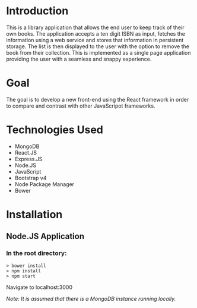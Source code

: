 # Introduction
This is a library application that allows the end user to keep track of their own books. The application accepts a ten digit ISBN as input, fetches the information using a web service and stores that information in persistent storage. The list is then displayed to the user with the option to remove the book from their collection. This is implemented as a single page application providing the user with a seamless and snappy experience. 

# Goal
The goal is to develop a new front-end using the React framework in order to compare and contrast with other JavaScripot frameworks.

# Technologies Used
- MongoDB
- React.JS
- Express.JS
- Node.JS
- JavaScript
- Bootstrap v4
- Node Package Manager
- Bower

# Installation
## Node.JS Application
### In the root directory:
```
> bower install
> npm install
> npm start
```
Navigate to localhost:3000

_Note: It is assumed that there is a MongoDB instance running locally._